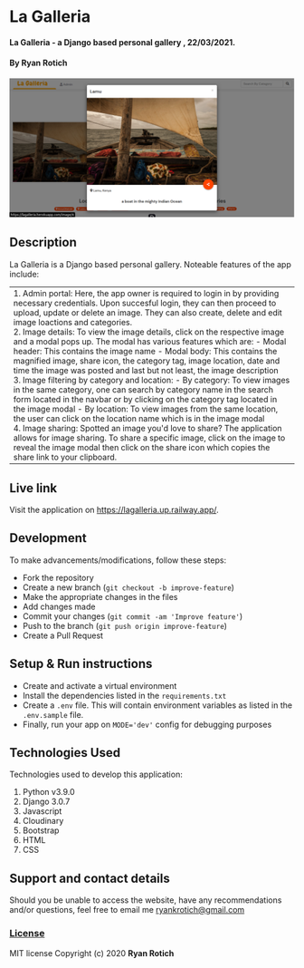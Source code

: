 # La Galleria

#### La Galleria - a Django based personal gallery , 22/03/2021.

#### By Ryan Rotich

<img src="./static/images/landing.png"
     alt="landing"
     style="width=100%;" />

## Description

La Galleria is a Django based personal gallery.
Noteable features of the app include:

<table>
<tr>
<td>
1. Admin portal:
Here, the app owner is required to login in by providing necessary credentials. Upon succesful login, they can then proceed to upload, update or delete an image. They can also create, delete and edit image loactions and categories.
<br>
2. Image details:
To view the image details, click on the respective image and a modal pops up. The modal has various features which are:
- Modal header: This contains the image name
- Modal body: This contains the magnified image, share icon, the category tag, image location, date and time the image was posted and last but not least, the image description
<br>
3. Image filtering by category and location:
- By category: To view images in the same category, one can search by category name in the search form located in the navbar or by clicking on the category tag located in the image modal
- By location: To view images from the same location, the user can click on the location name which is in the image modal
<br>
4. Image sharing: 
Spotted an image you'd love to share? The application allows for image sharing. To share a specific image, click on the image to reveal the image modal then click on the share icon which copies the share link to your clipboard.
</td>
</tr>
</table>

## Live link

Visit the application on https://lagalleria.up.railway.app/.

## Development

To make advancements/modifications, follow these steps:

- Fork the repository
- Create a new branch (`git checkout -b improve-feature`)
- Make the appropriate changes in the files
- Add changes made
- Commit your changes (`git commit -am 'Improve feature'`)
- Push to the branch (`git push origin improve-feature`)
- Create a Pull Request

## Setup & Run instructions

- Create and activate a virtual environment
- Install the dependencies listed in the `requirements.txt`
- Create a `.env` file. This will contain environment variables as listed in the `.env.sample` file.
- Finally, run your app on `MODE='dev'` config for debugging purposes

## Technologies Used

Technologies used to develop this application:

1. Python v3.9.0
2. Django 3.0.7
3. Javascript
4. Cloudinary
5. Bootstrap
6. HTML
7. CSS

## Support and contact details

Should you be unable to access the website, have any recommendations and/or questions, feel free to email me [ryankrotich@gmail.com](mailto:ryankrotich@gmail.com)

### [License](LICENSE)

MIT license
Copyright (c) 2020 **Ryan Rotich**
